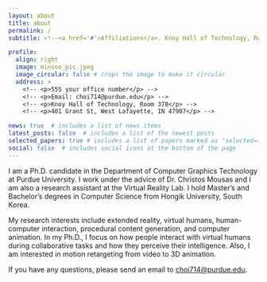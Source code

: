 ```yaml
---
layout: about
title: about
permalink: /
subtitle: <!--<a href='#'>Affiliations</a>. Knoy Hall of Technology, Room 378  401 Grant St, West Lafayette, IN 47907, USA --> <!-- Contacts. Moto. Etc. -->

profile:
  align: right
  image: minsoo_pic.jpeg
  image_circular: false # crops the image to make it circular
  address: >
    <!-- <p>555 your office number</p> -->
    <!-- <p>Email: choi714@purdue.edu</p> -->
    <!-- <p>Knoy Hall of Technology, Room 378</p> -->
    <!-- <p>401 Grant St, West Lafayette, IN 47907</p> -->

news: true  # includes a list of news items
latest_posts: false  # includes a list of the newest posts
selected_papers: true # includes a list of papers marked as "selected={true}"
social: false  # includes social icons at the bottom of the page
---
```


I am a Ph.D. candidate in the Department of Computer Graphics Technology at Purdue University. I work under the advice of Dr. Christos Mousas and I am also a research assistant at the Virtual Reality Lab. I hold Master’s and Bachelor’s degrees in Computer Science from Hongik University, South Korea.

My research interests include extended reality, virtual humans, human-computer interaction, procedural content generation, and computer animation. In my Ph.D., I focus on how people interact with virtual humans during collaborative tasks and how they perceive their intelligence. Also, I am interested in motion retargeting from video to 3D animation.

If you have any questions, please send an email to choi714@purdue.edu.

<!--Write your biography here. Tell the world about yourself. Link to your favorite [subreddit](http://reddit.com). You can put a picture in, too. The code is already in, just name your picture `prof_pic.jpg` and put it in the `img/` folder.-->

<!--Put your address / P.O. box / other info right below your picture. You can also disable any of these elements by editing `profile` property of the YAML header of your `_pages/about.md`. Edit `_bibliography/papers.bib` and Jekyll will render your [publications page](/al-folio/publications/) automatically.-->

<!--Link to your social media connections, too. This theme is set up to use [Font Awesome icons](http://fortawesome.github.io/Font-Awesome/) and [Academicons](https://jpswalsh.github.io/academicons/), like the ones below. Add your Facebook, Twitter, LinkedIn, Google Scholar, or just disable all of them.-->
